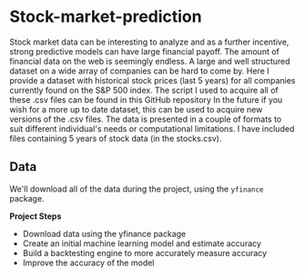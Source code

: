 # Stock-market-prediction
Stock market data can be interesting to analyze and as a further incentive, strong predictive models can have large financial payoff. The amount of financial data on the web is seemingly endless.
A large and well structured dataset on a wide array of companies can be hard to come by. Here I provide a dataset with historical stock prices (last 5 years) for all companies currently found on the S&P 500 index.
The script I used to acquire all of these .csv files can be found in this GitHub repository In the future if you wish for a more up to date dataset, this can be used to acquire new versions of the .csv files.
The data is presented in a couple of formats to suit different individual's needs or computational limitations. I have included files containing 5 years of stock data (in the stocks.csv).

   ## Data

   We'll download all of the data during the project, using the `yfinance` package. 

**Project Steps**
* Download data using the yfinance package
* Create an initial machine learning model and estimate accuracy
* Build a backtesting engine to more accurately measure accuracy
* Improve the accuracy of the model


